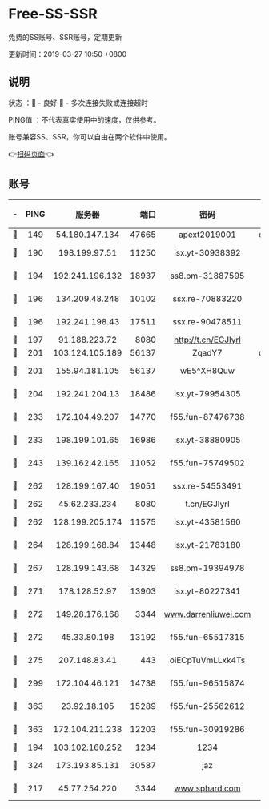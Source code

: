 # Free-SS-SSR

免费的SS账号、SSR账号，定期更新

更新时间：2019-03-27 10:50 +0800

## 说明

状态     ：🙂 - 良好 🙁 - 多次连接失败或连接超时

PING值   ：不代表真实使用中的速度，仅供参考。

账号兼容SS、SSR，你可以自由在两个软件中使用。

👉[扫码页面](https://liesauer.github.io/Free-SS-SSR/)👈

## 账号

|-|PING|服务器|端口|密码|加密方式|区域|
|:----:|:----:|:-----:|-----:|:----:|:----:|:----:|
|🙂|149|54.180.147.134|47665|apext2019001|chacha20|KR|
|🙂|190|198.199.97.51|11250|isx.yt-30938392|aes-256-cfb|US|
|🙂|194|192.241.196.132|18937|ss8.pm-31887595|aes-256-cfb|US|
|🙂|196|134.209.48.248|10102|ssx.re-70883220|aes-256-cfb|US|
|🙂|196|192.241.198.43|17511|ssx.re-90478511|aes-256-cfb|US|
|🙂|197|91.188.223.72|8080|http://t.cn/EGJIyrl|rc4-md5|RU|
|🙂|201|103.124.105.189|56137|ZqadY7|chacha20|US|
|🙂|201|155.94.181.105|56137|wE5^XH8Quw|aes-256-cfb|US|
|🙂|204|192.241.204.13|18486|isx.yt-79954305|aes-256-cfb|US|
|🙂|233|172.104.49.207|14770|f55.fun-87476738|aes-256-cfb|SG|
|🙂|233|198.199.101.65|16986|isx.yt-38880905|aes-256-cfb|US|
|🙂|243|139.162.42.165|11052|f55.fun-75749502|aes-256-cfb|SG|
|🙂|262|128.199.167.40|19051|ssx.re-54553491|aes-256-cfb|SG|
|🙂|262|45.62.233.234|8080|t.cn/EGJIyrl|rc4-md5|CA|
|🙂|262|128.199.205.174|11575|isx.yt-43581560|aes-256-cfb|SG|
|🙂|264|128.199.168.84|13448|isx.yt-21783180|aes-256-cfb|SG|
|🙂|267|128.199.143.68|14329|ss8.pm-19394978|aes-256-cfb|SG|
|🙂|271|178.128.52.97|13903|isx.yt-80227341|aes-256-cfb|SG|
|🙂|272|149.28.176.168|3344|www.darrenliuwei.com|aes-256-cfb|AU|
|🙂|272|45.33.80.198|13192|f55.fun-65517315|aes-256-cfb|US|
|🙂|275|207.148.83.41|443|oiECpTuVmLLxk4Ts|aes-256-cfb|AU|
|🙂|299|172.104.46.121|14738|f55.fun-96515874|aes-256-cfb|SG|
|🙂|363|23.92.18.105|15289|f55.fun-25562612|aes-256-cfb|US|
|🙂|363|172.104.211.238|12203|f55.fun-30919286|aes-256-cfb|US|
|🙂|194|103.102.160.252|1234|1234|rc4-md5|JP|
|🙂|324|173.193.85.131|30587|jaz|aes-256-cfb|US|
|🙁|217|45.77.254.220|3344|www.sphard.com|aes-256-cfb|SG|
